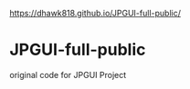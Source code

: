  https://dhawk818.github.io/JPGUI-full-public/

# JPGUI-full-public
original code for JPGUI Project
